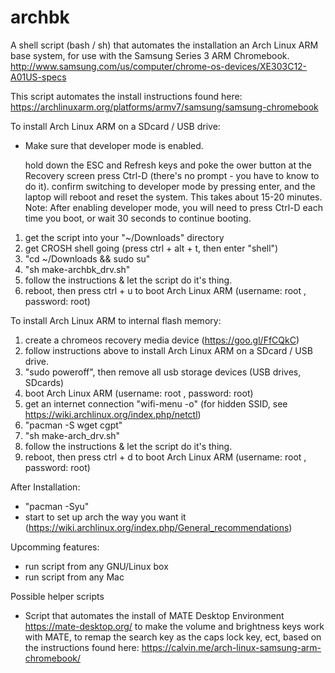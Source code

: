# archbk

A shell script (bash / sh) that automates the installation an Arch Linux ARM base system, for use with the Samsung Series 3 ARM Chromebook. http://www.samsung.com/us/computer/chrome-os-devices/XE303C12-A01US-specs

This script automates the install instructions found here: https://archlinuxarm.org/platforms/armv7/samsung/samsung-chromebook
   
To install Arch Linux ARM on a SDcard / USB drive:

   * Make sure that developer mode is enabled.

     hold down the ESC and Refresh keys and poke the ower button
     at the Recovery screen press Ctrl-D (there's no prompt - you have to know to do it).
     confirm switching to developer mode by pressing enter, and the laptop will reboot and reset the system. This takes about 15-20 minutes.
     Note: After enabling developer mode, you will need to press Ctrl-D each time you boot, or wait 30 seconds to continue booting.

   1) get the script into your "~/Downloads" directory
   2) get CROSH shell going (press ctrl + alt + t, then enter "shell")
   3) "cd ~/Downloads && sudo su"
   4) "sh make-archbk_drv.sh"
   5) follow the instructions & let the script do it's thing.
   6) reboot, then press ctrl + u to boot Arch Linux ARM (username: root , password: root)
  
To install Arch Linux ARM to internal flash memory:

   1) create a chromeos recovery media device (https://goo.gl/FfCQkC)
   2) follow instructions above to install Arch Linux ARM on a SDcard / USB drive.
   3) "sudo poweroff", then remove all usb storage devices (USB drives, SDcards)
   4) boot Arch Linux ARM (username: root , password: root)
   5) get an internet connection "wifi-menu -o" (for hidden SSID, see https://wiki.archlinux.org/index.php/netctl)
   6) "pacman -S wget cgpt"
   7) "sh make-arch_drv.sh"
   8) follow the instructions & let the script do it's thing.
   9) reboot, then press ctrl + d to boot Arch Linux ARM (username: root , password: root)
   
After Installation:

   * "pacman -Syu"
   * start to set up arch the way you want it (https://wiki.archlinux.org/index.php/General_recommendations)

Upcomming features:
  
  * run script from any GNU/Linux box
  * run script from any Mac
  
Possible helper scripts

  * Script that automates the install of MATE Desktop Environment https://mate-desktop.org/ to make the volume and brightness keys work with MATE, to remap the search key as the caps lock key, ect, based on the instructions found here: https://calvin.me/arch-linux-samsung-arm-chromebook/
